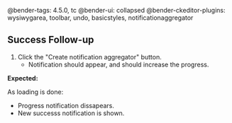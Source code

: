 @bender-tags: 4.5.0, tc
@bender-ui: collapsed
@bender-ckeditor-plugins: wysiwygarea, toolbar, undo, basicstyles, notificationaggregator

## Success Follow-up

1. Click the "Create notification aggregator" button.
	* Notification should appear, and should increase the progress.

**Expected:**

As loading is done:

* Progress notification dissapears.
* New successs notification is shown.